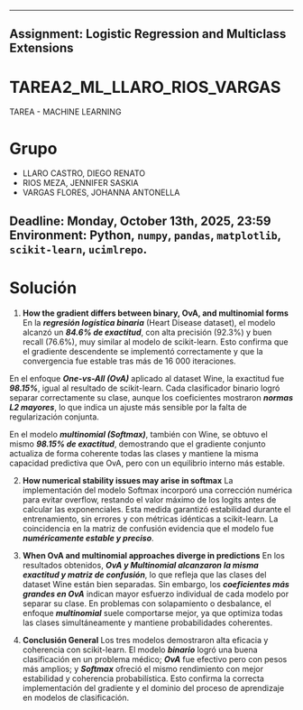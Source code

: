 
---
## Assignment: Logistic Regression and Multiclass Extensions

# TAREA2_ML_LLARO_RIOS_VARGAS
TAREA  - MACHINE LEARNING

# Grupo
- LLARO CASTRO, DIEGO RENATO
- RIOS MEZA, JENNIFER SASKIA
- VARGAS FLORES, JOHANNA ANTONELLA

**Deadline:** Monday, October 13th, 2025, 23:59
**Environment:** Python, `numpy`, `pandas`, `matplotlib`, `scikit-learn`, `ucimlrepo`.
---


# Solución
1. **How the gradient differs between binary, OvA, and multinomial forms**
En la ***regresión logística binaria*** (Heart Disease dataset), el modelo alcanzó un ***84.6% de exactitud***, con alta precisión (92.3%) y buen recall (76.6%), muy similar al modelo de scikit-learn. Esto confirma que el gradiente descendente se implementó correctamente y que la convergencia fue estable tras más de 16 000 iteraciones.

En el enfoque ***One-vs-All (OvA)*** aplicado al dataset Wine, la exactitud fue ***98.15%***, igual al resultado de scikit-learn. Cada clasificador binario logró separar correctamente su clase, aunque los coeficientes mostraron ***normas L2 mayores***, lo que indica un ajuste más sensible por la falta de regularización conjunta.

En el modelo ***multinomial (Softmax)***, también con Wine, se obtuvo el mismo ***98.15% de exactitud***, demostrando que el gradiente conjunto actualiza de forma coherente todas las clases y mantiene la misma capacidad predictiva que OvA, pero con un equilibrio interno más estable.


2. **How numerical stability issues may arise in softmax**
La implementación del modelo Softmax incorporó una corrección numérica para evitar overflow, restando el valor máximo de los logits antes de calcular las exponenciales.
Esta medida garantizó estabilidad durante el entrenamiento, sin errores y con métricas idénticas a scikit-learn. La coincidencia en la matriz de confusión evidencia que el modelo fue ***numéricamente estable y preciso***.


3. **When OvA and multinomial approaches diverge in predictions**
En los resultados obtenidos, ***OvA y Multinomial alcanzaron la misma exactitud y matriz de confusión***, lo que refleja que las clases del dataset Wine están bien separadas.
Sin embargo, los ***coeficientes más grandes en OvA*** indican mayor esfuerzo individual de cada modelo por separar su clase. En problemas con solapamiento o desbalance, el enfoque ***multinomial*** suele comportarse mejor, ya que optimiza todas las clases simultáneamente y mantiene probabilidades coherentes.


4. **Conclusión General**
Los tres modelos demostraron alta eficacia y coherencia con scikit-learn.
El modelo ***binario*** logró una buena clasificación en un problema médico; ***OvA*** fue efectivo pero con pesos más amplios; y ***Softmax*** ofreció el mismo rendimiento con mejor estabilidad y coherencia probabilística.
Esto confirma la correcta implementación del gradiente y el dominio del proceso de aprendizaje en modelos de clasificación.

